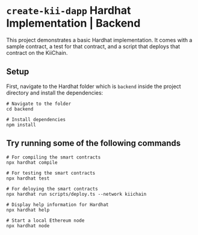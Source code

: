 # `create-kii-dapp` Hardhat Implementation | Backend

This project demonstrates a basic Hardhat implementation. It comes with a sample contract, a test for that contract, and a script that deploys that contract on the KiiChain.

## Setup

First, navigate to the Hardhat folder which is `backend` inside the project directory and install the dependencies:

```shell
# Navigate to the folder
cd backend

# Install dependencies
npm install
```

## Try running some of the following commands

```shell
# For compiling the smart contracts
npx hardhat compile

# For testing the smart contracts
npx hardhat test

# For deloying the smart contracts
npx hardhat run scripts/deploy.ts --network kiichain

# Display help information for Hardhat
npx hardhat help

# Start a local Ethereum node
npx hardhat node
```
